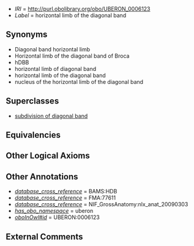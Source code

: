  * *IRI* = http://purl.obolibrary.org/obo/UBERON_0006123
 * *Label* = horizontal limb of the diagonal band

## Synonyms

 * Diagonal band horizontal limb
 * Horizontal limb of the diagonal band of Broca
 * hDBB
 * horizontal limb of diagonal band
 * horizontal limb of the diagonal band
 * nucleus of the horizontal limb of the diagonal band

## Superclasses

 * [subdivision of diagonal band](../../UBERON/25/UBERON_0006125.md)

## Equivalencies


## Other Logical Axioms


## Other Annotations

 * *[database_cross_reference](../../ef/oboInOwl#hasDbXref.md)* = BAMS:HDB
 * *[database_cross_reference](../../ef/oboInOwl#hasDbXref.md)* = FMA:77611
 * *[database_cross_reference](../../ef/oboInOwl#hasDbXref.md)* = NIF_GrossAnatomy:nlx_anat_20090303
 * *[has_obo_namespace](../../ce/oboInOwl#hasOBONamespace.md)* = uberon
 * *[oboInOwl#id](../../id/oboInOwl#id.md)* = UBERON:0006123

## External Comments

